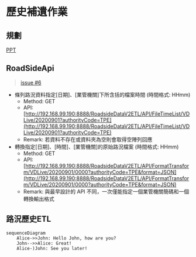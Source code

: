 # 歷史補遺作業

## 規劃

[PPT](assets/%E6%AD%B7%E5%8F%B2%E8%A3%9C%E9%81%BA%E4%BD%9C%E6%A5%AD%E8%A6%8F%E5%8A%83.pptx)

## RoadSideApi

> [issue #6](https://gitlab.transportdata.tw/PTX/traffic/roadsidedataetl/roadsidedatav2etl/-/issues/6#note_56262)

- 條列路況資料指定[日期]、[業管機關]下所含括的檔案時間 (時間格式: HHmm)
  - Method: GET
  - API: [http://192.168.99.190:8888/RoadsideDataV2ETL/API/FileTimeList/VDLive/20200901?authorityCode=TPE](http://192.168.99.190:8888/RoadsideDataV2ETL/API/FileTimeList/VDLive/20200901?authorityCode=TPE)
  - Remark: 若資料不存在或資料夾為空則會取得空陣列回應
- 轉換指定[日期]、[時間]、[業管機關]的原始路況檔案 (時間格式: HHmm)
  - Method: GET
  - API: [http://192.168.99.190:8888/RoadsideDataV2ETL/API/FormatTransform/VDLive/20200901/0000?authorityCode=TPE&format=JSON](http://192.168.99.190:8888/RoadsideDataV2ETL/API/FormatTransform/VDLive/20200901/0000?authorityCode=TPE&format=JSON)
  - Remark: 與最早設計的 API 不同，一次僅能指定一個業管機關簡碼和一個轉換輸出格式

## 路況歷史ETL

```mermaid
sequenceDiagram
    Alice->>John: Hello John, how are you?
    John-->>Alice: Great!
    Alice-)John: See you later!
```
